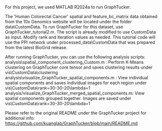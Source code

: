 For this project, we used MATLAB R2024a to run GraphTucker.

The 'Human Colorectal Cancer' spatial and feature_bc_matrix data obtained from the 10x Genomics website will be located under the folder data\CustomData.
To run GraphTucker for this dataset, use GraphTucker_tutorial2.m. The script is already modified to use CustomData as input. Modify rank and iteration values as needed.
This tutorial code will use the PPI network under processed_data\CustomData that was prepared from the latest BioGrid release.

After running GraphTucker, you can use the following analysis scripts:
analysis\spatial_component_clustering_Custom.m : Perform K-Means clustering on GraphTucker core tensor and saves clustering results under vis\CustomData\clustering
analysis\visualize_GraphTucker_spatial_components.m : View individual spatial components and saves individual images for each region under vis\CustomData\rank=30-30-20\lambda=1
analysis/visualize_GraphTucker_merged_spatial_components.m: View spatial components grouped together. Images are saved under vis\CustomData\rank=30-30-20\lambda=1

Please refer to the original README under the GraphTucker project for additional info: https://github.com/kuanglab/GraphTucker/blob/main/README.md
